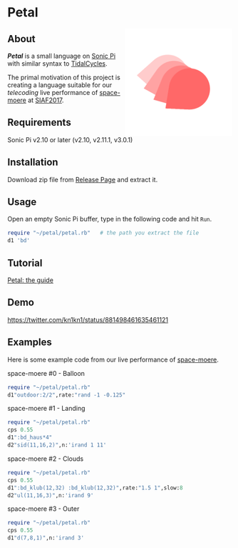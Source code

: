 # Petal
<img src="logo/p1.cfdg.png" alt="Petal logo" title="Petal" width="240" height="240" align="right" />

## About

_**Petal**_ is a small language on [Sonic Pi](http://sonic-pi.net/) with similar syntax to [TidalCycles](https://tidalcycles.org).

The primal motivation of this project is creating a language suitable for our _telecoding_ live performance of [space-moere](http://space-moere.org/) at [SIAF2017](http://siaf.jp/en/).

## Requirements

Sonic Pi v2.10 or later (v2.10, v2.11.1, v3.0.1)

## Installation

Download zip file from [Release Page](https://github.com/siaflab/petal/releases/) and extract it.

## Usage

Open an empty Sonic Pi buffer, type in the following code and hit `Run`.

```ruby
require "~/petal/petal.rb"   # the path you extract the file
d1 'bd'
```

## Tutorial

[Petal: the guide](https://github.com/siaflab/petal/blob/master/patterns.md)

## Demo

https://twitter.com/kn1kn1/status/881498461635461121

## Examples

Here is some example code from our live performance of [space-moere](http://space-moere.org/).

space-moere #0 - Balloon

```ruby
require "~/petal/petal.rb"
d1"outdoor:2/2",rate:"rand -1 -0.125"
```

space-moere #1 - Landing

```ruby
require "~/petal/petal.rb"
cps 0.55
d1":bd_haus*4"
d2"sid(11,16,2)",n:'irand 1 11'
```

space-moere #2 - Clouds

```ruby
require "~/petal/petal.rb"
cps 0.55
d1":bd_klub(12,32) :bd_klub(12,32)",rate:"1.5 1",slow:8
d2"ul(11,16,3)",n:'irand 9'
```

space-moere #3 - Outer

```ruby
require "~/petal/petal.rb"
cps 0.55
d1"d(7,8,1)",n:'irand 3'
```
